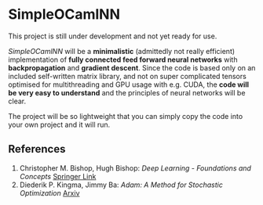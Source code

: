 # SimpleOCamlNN

This project is still under development and not yet ready for use.

_SimpleOCamlNN_ will be a **minimalistic** (admittedly not really efficient) implementation of **fully connected feed forward neural networks** with **backpropagation** and **gradient descent**. Since the code is based only on an included self-written matrix library, and not on super complicated tensors optimised for multithreading and GPU usage with e.g. CUDA, the **code will be very easy to understand** and the principles of neural networks will be clear.

The project will be so lightweight that you can simply copy the code into your own project and it will run.

## References
1. Christopher M. Bishop, Hugh Bishop: *Deep Learning - Foundations and Concepts* [Springer Link](https://link.springer.com/book/10.1007/978-3-031-45468-4) 
2. Diederik P. Kingma, Jimmy Ba: *Adam: A Method for Stochastic Optimization* [Arxiv](https://arxiv.org/abs/1412.6980)

